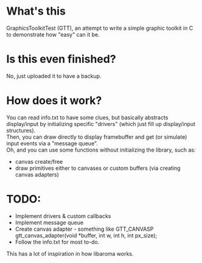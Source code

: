 # What's this
GraphicsToolkitTest (GTT), an attempt to write a simple graphic toolkit in C to demonstrate how "easy" can it be.  

# Is this even finished?
No, just uploaded it to have a backup.  

# How does it work?
You can read info.txt to have some clues, but basically abstracts display/input by initializing specific "drivers" (which just fill up display/input structures).  
Then, you can draw directly to display framebuffer and get (or simulate) input events via a "message queue".  
Oh, and you can use some functions without initializing the library, such as:
* canvas create/free
* draw primitives either to canvases or custom buffers (via creating canvas adapters)
# TODO:
* Implement drivers & custom callbacks
* Implement message queue
* Create canvas adapter - something like GTT_CANVASP gtt_canvas_adapter(void *buffer, int w, int h, int px_size);
* Follow the info.txt for most to-do.
  
This has a lot of inspiration in how libaroma works.
